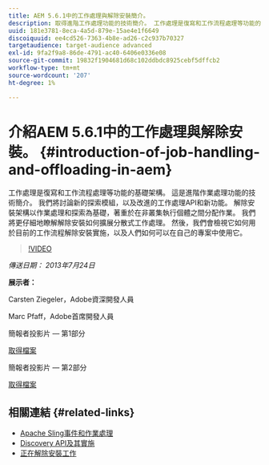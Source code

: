 ```yaml
---
title: AEM 5.6.1中的工作處理與解除安裝簡介。
description: 取得進階工作處理功能的技術簡介。 工作處理是復寫和工作流程處理等功能的基礎架構。 瞭解探索模組以及改進的工作處理API和新功能。
uuid: 181e3781-8eca-4a5d-879e-15ae4e1f6649
discoiquuid: ee4cd526-7363-4b8e-ad26-c2c937b70327
targetaudience: target-audience advanced
exl-id: 9fa2f9a8-86de-4791-ac40-6406e0336e08
source-git-commit: 19832f1904681d68c102ddbdc8925cebf5dffcb2
workflow-type: tm+mt
source-wordcount: '207'
ht-degree: 1%

---
```


# 介紹AEM 5.6.1中的工作處理與解除安裝。 {#introduction-of-job-handling-and-offloading-in-aem}

工作處理是復寫和工作流程處理等功能的基礎架構。 這是進階作業處理功能的技術簡介。 我們將討論新的探索模組，以及改進的工作處理API和新功能。 解除安裝架構以作業處理和探索為基礎，著重於在非叢集執行個體之間分配作業。 我們將更仔細地瞭解解除安裝如何擴展分散式工作處理。 然後，我們會檢視它如何用於目前的工作流程解除安裝實施，以及人們如何可以在自己的專案中使用它。

>[!VIDEO](https://video.tv.adobe.com/v/19580/?quality=9)

*傳送日期： 2013年7月24日*

**展示者：**

Carsten Ziegeler，Adobe資深開發人員

Marc Pfaff，Adobe首席開發人員

簡報者投影片 — 第1部分

[取得檔案](assets/jobhandling.pdf)

簡報者投影片 — 第2部分

[取得檔案](assets/offloading.pdf)

## 相關連結 {#related-links}

* [Apache Sling事件和作業處理](http://sling.apache.org/documentation/bundles/apache-sling-eventing-and-job-handling.html)
* [Discovery API及其實施](http://sling.apache.org/documentation/bundles/discovery-api-and-impl.html)
* [正在解除安裝工作](http://docs.adobe.com/docs/en/cq/current/deploying/offloading.html)

